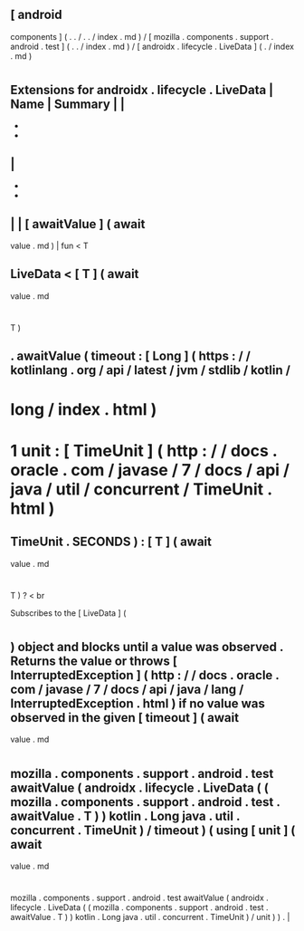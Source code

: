 [
android
-
components
]
(
.
.
/
.
.
/
index
.
md
)
/
[
mozilla
.
components
.
support
.
android
.
test
]
(
.
.
/
index
.
md
)
/
[
androidx
.
lifecycle
.
LiveData
]
(
.
/
index
.
md
)
#
#
#
Extensions
for
androidx
.
lifecycle
.
LiveData
|
Name
|
Summary
|
|
-
-
-
|
-
-
-
|
|
[
awaitValue
]
(
await
-
value
.
md
)
|
fun
<
T
>
LiveData
<
[
T
]
(
await
-
value
.
md
#
T
)
>
.
awaitValue
(
timeout
:
[
Long
]
(
https
:
/
/
kotlinlang
.
org
/
api
/
latest
/
jvm
/
stdlib
/
kotlin
/
-
long
/
index
.
html
)
=
1
unit
:
[
TimeUnit
]
(
http
:
/
/
docs
.
oracle
.
com
/
javase
/
7
/
docs
/
api
/
java
/
util
/
concurrent
/
TimeUnit
.
html
)
=
TimeUnit
.
SECONDS
)
:
[
T
]
(
await
-
value
.
md
#
T
)
?
<
br
>
Subscribes
to
the
[
LiveData
]
(
#
)
object
and
blocks
until
a
value
was
observed
.
Returns
the
value
or
throws
[
InterruptedException
]
(
http
:
/
/
docs
.
oracle
.
com
/
javase
/
7
/
docs
/
api
/
java
/
lang
/
InterruptedException
.
html
)
if
no
value
was
observed
in
the
given
[
timeout
]
(
await
-
value
.
md
#
mozilla
.
components
.
support
.
android
.
test
awaitValue
(
androidx
.
lifecycle
.
LiveData
(
(
mozilla
.
components
.
support
.
android
.
test
.
awaitValue
.
T
)
)
kotlin
.
Long
java
.
util
.
concurrent
.
TimeUnit
)
/
timeout
)
(
using
[
unit
]
(
await
-
value
.
md
#
mozilla
.
components
.
support
.
android
.
test
awaitValue
(
androidx
.
lifecycle
.
LiveData
(
(
mozilla
.
components
.
support
.
android
.
test
.
awaitValue
.
T
)
)
kotlin
.
Long
java
.
util
.
concurrent
.
TimeUnit
)
/
unit
)
)
.
|
